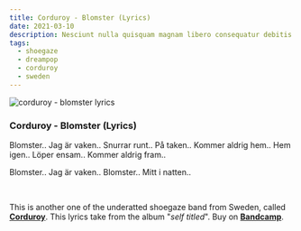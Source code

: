 ```yaml
---
title: Corduroy - Blomster (Lyrics)
date: 2021-03-10
description: Nesciunt nulla quisquam magnam libero consequatur debitis est, dolorum quam
tags:
  - shoegaze
  - dreampop
  - corduroy
  - sweden
---
```


![corduroy - blomster lyrics](https://f4.bcbits.com/img/a0855229885_16.jpg)

### Corduroy - Blomster (Lyrics)

Blomster..
Jag är vaken..
Snurrar runt..
På taken..
Kommer aldrig hem..
Hem igen..
Löper ensam..
Kommer aldrig fram..

Blomster..
Jag är vaken..
Blomster..
Mitt i natten..

</br>

This is another one of the underatted shoegaze band from Sweden, called **[Corduroy](https://www.instagram.com/corduroyinspace/)**. This lyrics take from the album "*self titled*". Buy on **[Bandcamp](https://varorecords.bandcamp.com/album/corduroy)**.